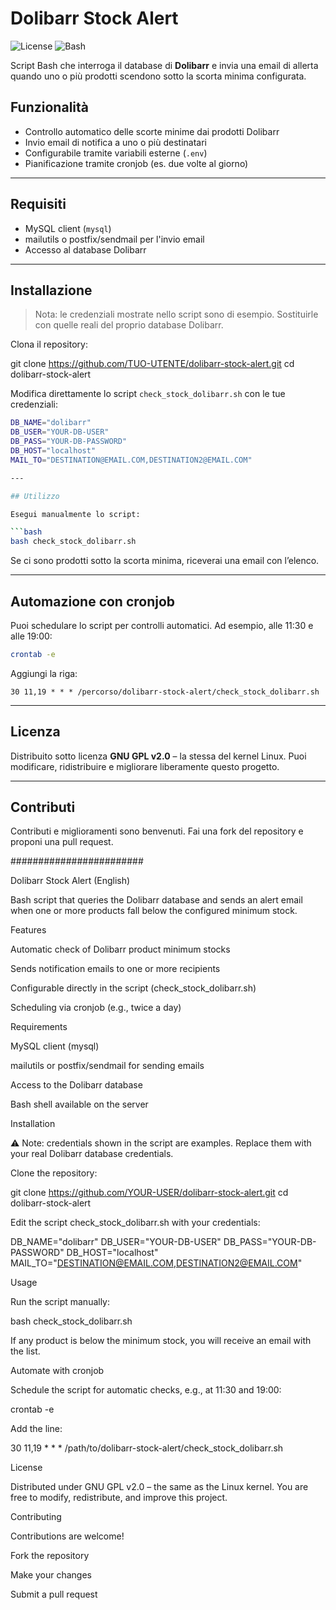 # Dolibarr Stock Alert

![License](https://img.shields.io/badge/License-GPL%20v2-blue)
![Bash](https://img.shields.io/badge/Script-Bash-orange)

Script Bash che interroga il database di **Dolibarr** e invia una email di allerta quando uno o più prodotti scendono sotto la scorta minima configurata.

## Funzionalità

* Controllo automatico delle scorte minime dai prodotti Dolibarr
* Invio email di notifica a uno o più destinatari
* Configurabile tramite variabili esterne (`.env`)
* Pianificazione tramite cronjob (es. due volte al giorno)

---

## Requisiti

* MySQL client (`mysql`)
* mailutils o postfix/sendmail per l'invio email
* Accesso al database Dolibarr

---

## Installazione

> Nota: le credenziali mostrate nello script sono di esempio. Sostituirle con quelle reali del proprio database Dolibarr.

Clona il repository:

git clone https://github.com/TUO-UTENTE/dolibarr-stock-alert.git
cd dolibarr-stock-alert

Modifica direttamente lo script `check_stock_dolibarr.sh` con le tue credenziali:

```bash
DB_NAME="dolibarr"
DB_USER="YOUR-DB-USER"
DB_PASS="YOUR-DB-PASSWORD"
DB_HOST="localhost"
MAIL_TO="DESTINATION@EMAIL.COM,DESTINATION2@EMAIL.COM"

---

## Utilizzo

Esegui manualmente lo script:

```bash
bash check_stock_dolibarr.sh
```

Se ci sono prodotti sotto la scorta minima, riceverai una email con l’elenco.

---

## Automazione con cronjob

Puoi schedulare lo script per controlli automatici.
Ad esempio, alle 11:30 e alle 19:00:

```bash
crontab -e
```

Aggiungi la riga:

```
30 11,19 * * * /percorso/dolibarr-stock-alert/check_stock_dolibarr.sh
```

---

## Licenza

Distribuito sotto licenza **GNU GPL v2.0** – la stessa del kernel Linux.
Puoi modificare, ridistribuire e migliorare liberamente questo progetto.

---

## Contributi

Contributi e miglioramenti sono benvenuti.
Fai una fork del repository e proponi una pull request.

########################

Dolibarr Stock Alert (English)

Bash script that queries the Dolibarr database and sends an alert email when one or more products fall below the configured minimum stock.

Features

Automatic check of Dolibarr product minimum stocks

Sends notification emails to one or more recipients

Configurable directly in the script (check_stock_dolibarr.sh)

Scheduling via cronjob (e.g., twice a day)

Requirements

MySQL client (mysql)

mailutils or postfix/sendmail for sending emails

Access to the Dolibarr database

Bash shell available on the server

Installation

⚠️ Note: credentials shown in the script are examples. Replace them with your real Dolibarr database credentials.

Clone the repository:

git clone https://github.com/YOUR-USER/dolibarr-stock-alert.git
cd dolibarr-stock-alert


Edit the script check_stock_dolibarr.sh with your credentials:

DB_NAME="dolibarr"
DB_USER="YOUR-DB-USER"
DB_PASS="YOUR-DB-PASSWORD"
DB_HOST="localhost"
MAIL_TO="DESTINATION@EMAIL.COM,DESTINATION2@EMAIL.COM"

Usage

Run the script manually:

bash check_stock_dolibarr.sh


If any product is below the minimum stock, you will receive an email with the list.

Automate with cronjob

Schedule the script for automatic checks, e.g., at 11:30 and 19:00:

crontab -e


Add the line:

30 11,19 * * * /path/to/dolibarr-stock-alert/check_stock_dolibarr.sh

License

Distributed under GNU GPL v2.0 – the same as the Linux kernel.
You are free to modify, redistribute, and improve this project.

Contributing

Contributions are welcome!

Fork the repository

Make your changes

Submit a pull request
